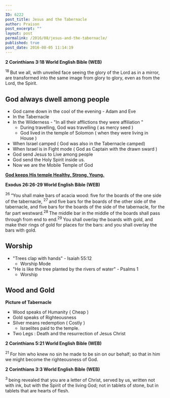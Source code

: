 ```yaml
---
---
ID: 6222
post_title: Jesus and the Tabernacle
author: Praison
post_excerpt: ""
layout: post
permalink: /2016/08/jesus-and-the-tabernacle/
published: true
post_date: 2016-08-05 11:14:19
---
```

<p class="passage-display"><strong><span class="passage-display-bcv">2 Corinthians 3:18
</span><span class="passage-display-version">World English Bible (WEB)</span></strong></p>
<span id="en-WEB-28861" class="text 2Cor-3-18"><sup class="versenum">18 </sup>But we all, with unveiled face seeing the glory of the Lord as in a mirror, are transformed into the same image from glory to glory, even as from the Lord, the Spirit.</span>
<h2><strong>God always dwell among people</strong></h2>
<ul>
 	<li>God came down in the cool of the evening - Adam and Eve</li>
 	<li>In the Tabernacle</li>
 	<li>In the Wilderness - "In all their afflictions they were affiliation "
<ul>
 	<li>During travelling, God was travelling ( as mercy seed )</li>
 	<li>God lived in the temple of Solomon ( when they were living in House )</li>
</ul>
</li>
 	<li>When Israel camped ( God was also in the Tabernacle camped)</li>
 	<li>When Israel is in Fight mode ( God as Captain with the drawn sward )</li>
 	<li>God send Jesus to Live among people</li>
 	<li>God send the Holy Spirit inside us.</li>
 	<li>Now we are the Mobile Temple of God</li>
</ul>
<span style="text-decoration: underline;"><strong>God keeps His temple Healthy, Strong, Young.</strong></span>
<p class="passage-display"><strong><span class="passage-display-bcv">Exodus 26:26-29
</span><span class="passage-display-version">World English Bible (WEB)</span></strong></p>
<span id="en-WEB-2262" class="text Exod-26-26"><sup class="versenum">26 </sup>“You shall make bars of acacia wood: five for the boards of the one side of the tabernacle, </span><span id="en-WEB-2263" class="text Exod-26-27"><sup class="versenum">27 </sup>and five bars for the boards of the other side of the tabernacle, and five bars for the boards of the side of the tabernacle, for the far part westward.</span><span id="en-WEB-2264" class="text Exod-26-28"><sup class="versenum">28 </sup>The middle bar in the middle of the boards shall pass through from end to end.</span><span id="en-WEB-2265" class="text Exod-26-29"><sup class="versenum">29 </sup>You shall overlay the boards with gold, and make their rings of gold for places for the bars: and you shall overlay the bars with gold.</span>
<h2><strong>Worship</strong></h2>
<ul>
 	<li>"Trees clap with hands" - Isaiah 55:12
<ul>
 	<li>Worship Mode</li>
</ul>
</li>
 	<li>"He is like the tree planted by the rivers of water" - Psalms 1
<ul>
 	<li>Worship</li>
</ul>
</li>
</ul>
<h2><strong>Wood and Gold</strong></h2>
<strong>Picture of Tabernacle</strong>
<ul>
 	<li>Wood speaks of Humanity ( Cheap )</li>
 	<li>Gold speaks of Righteousness</li>
 	<li>Silver means redemption ( Costly )
<ul>
 	<li>Israelites paid to the temple.</li>
</ul>
</li>
 	<li>Two Legs : Death and the resurrection of Jesus Christ</li>
</ul>
<strong>2 Corinthians 5:21
<span class="passage-display-version">World English Bible (WEB)</span></strong>

<span id="en-WEB-28900" class="text 2Cor-5-21"><sup class="versenum">21 </sup>For him who knew no sin he made to be sin on our behalf; so that in him we might become the righteousness of God.</span>
<p class="passage-display"><strong><span class="passage-display-bcv">2 Corinthians 3:3
</span><span class="passage-display-version">World English Bible (WEB)</span></strong></p>
<span id="en-WEB-28846" class="text 2Cor-3-3"><sup class="versenum">3 </sup>being revealed that you are a letter of Christ, served by us, written not with ink, but with the Spirit of the living God; not in tablets of stone, but in tablets that are hearts of flesh.</span>